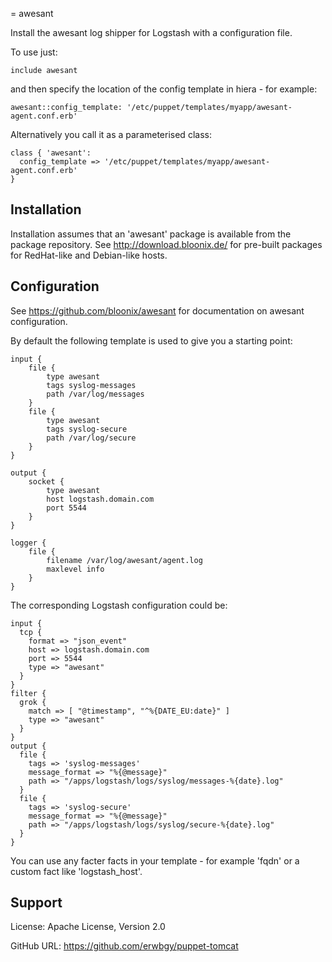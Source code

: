 = awesant

Install the awesant log shipper for Logstash with a configuration file.

To use just:

    include awesant

and then specify the location of the config template in hiera - for example:

    awesant::config_template: '/etc/puppet/templates/myapp/awesant-agent.conf.erb'

Alternatively you call it as a parameterised class:

    class { 'awesant':
      config_template => '/etc/puppet/templates/myapp/awesant-agent.conf.erb'
    }

## Installation

Installation assumes that an 'awesant' package is available from the package
repository.  See http://download.bloonix.de/ for pre-built packages for
RedHat-like and Debian-like hosts.

## Configuration

See https://github.com/bloonix/awesant for documentation on awesant configuration.

By default the following template is used to give you a starting point:

    input {
        file {
            type awesant
            tags syslog-messages
            path /var/log/messages
        }
        file {
            type awesant
            tags syslog-secure
            path /var/log/secure
        }
    }
    
    output {
        socket {
            type awesant
            host logstash.domain.com
            port 5544
        }
    }
    
    logger {
        file {
            filename /var/log/awesant/agent.log
            maxlevel info
        }
    }

The corresponding Logstash configuration could be:

    input {
      tcp {
        format => "json_event"
        host => logstash.domain.com
        port => 5544
        type => "awesant"
      }
    }
    filter {
      grok {
        match => [ "@timestamp", "^%{DATE_EU:date}" ]
        type => "awesant"
      }
    }
    output {
      file {
        tags => 'syslog-messages'
        message_format => "%{@message}"
        path => "/apps/logstash/logs/syslog/messages-%{date}.log"
      }
      file {
        tags => 'syslog-secure'
        message_format => "%{@message}"
        path => "/apps/logstash/logs/syslog/secure-%{date}.log"
      }
    }

You can use any facter facts in your template - for example 'fqdn' or a custom fact like 'logstash_host'.

## Support

License: Apache License, Version 2.0

GitHub URL: https://github.com/erwbgy/puppet-tomcat
